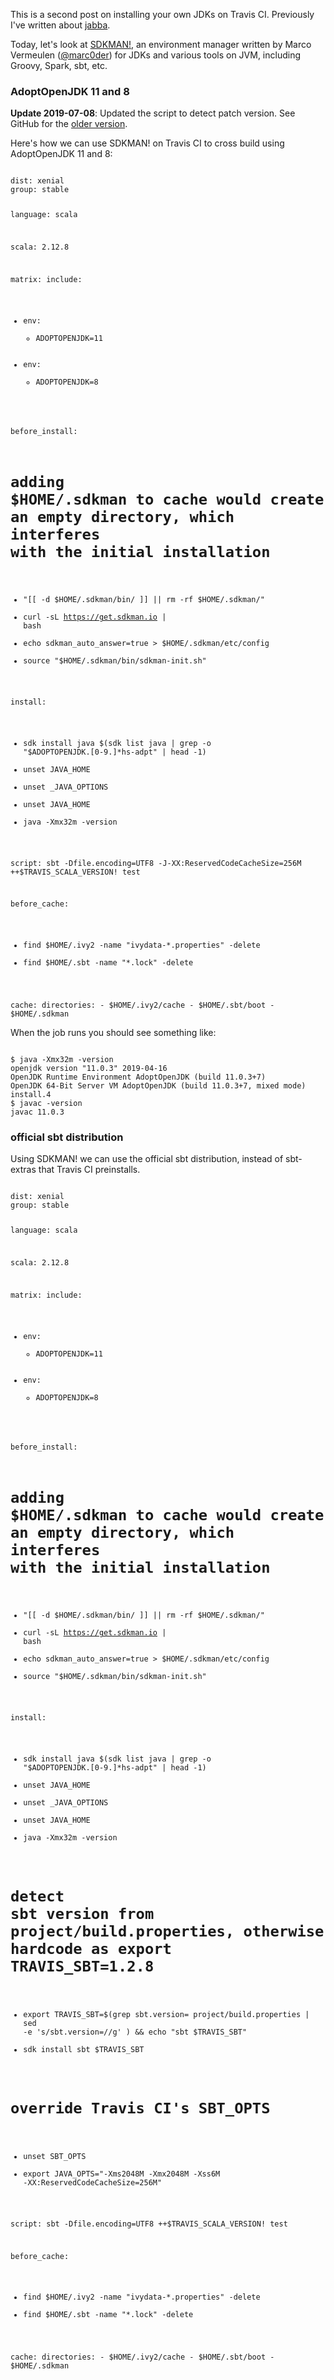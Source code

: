   [1]: http://eed3si9n.com/all-your-jdks-on-travis-ci-using-jabba

This is a second post on installing your own JDKs on Travis CI. Previously I've written about [jabba][1].

Today, let's look at [SDKMAN!](https://sdkman.io/), an environment manager written by Marco Vermeulen ([@marc0der](https://twitter.com/marc0der)) for JDKs and various tools on JVM, including Groovy, Spark, sbt, etc.

### AdoptOpenJDK 11 and 8

**Update 2019-07-08**: Updated the script to detect patch version. See GitHub for the [older version](https://github.com/eed3si9n/eed3si9n.com/blob/4aeeadaf8b32c4cd8d21afd4d5bdcec7538b0aff/original/all-your-jdks-on-travis-ci-using-sdkman.md).

Here's how we can use SDKMAN! on Travis CI to cross build using AdoptOpenJDK 11 and 8:

<code>
dist: xenial
group: stable

language: scala

scala: 2.12.8

matrix:
  include:
  - env:
      - ADOPTOPENJDK=11
  - env:
      - ADOPTOPENJDK=8

before_install:
  # adding $HOME/.sdkman to cache would create an empty directory, which interferes with the initial installation
  - "[[ -d $HOME/.sdkman/bin/ ]] || rm -rf $HOME/.sdkman/"
  - curl -sL https://get.sdkman.io | bash
  - echo sdkman_auto_answer=true > $HOME/.sdkman/etc/config
  - source "$HOME/.sdkman/bin/sdkman-init.sh"

install:
  - sdk install java $(sdk list java | grep -o "$ADOPTOPENJDK\.[0-9\.]*hs-adpt" | head -1)
  - unset JAVA_HOME
  - unset _JAVA_OPTIONS
  - unset JAVA_HOME
  - java -Xmx32m -version

script: sbt -Dfile.encoding=UTF8 -J-XX:ReservedCodeCacheSize=256M ++$TRAVIS_SCALA_VERSION! test

before_cache:
  - find $HOME/.ivy2 -name "ivydata-*.properties" -delete
  - find $HOME/.sbt  -name "*.lock"               -delete

cache:
  directories:
    - $HOME/.ivy2/cache
    - $HOME/.sbt/boot
    - $HOME/.sdkman
</code>

When the job runs you should see something like:

<code>
$ java -Xmx32m -version
openjdk version "11.0.3" 2019-04-16
OpenJDK Runtime Environment AdoptOpenJDK (build 11.0.3+7)
OpenJDK 64-Bit Server VM AdoptOpenJDK (build 11.0.3+7, mixed mode)
install.4
$ javac -version
javac 11.0.3
</code>

### official sbt distribution

Using SDKMAN! we can use the official sbt distribution, instead of sbt-extras that Travis CI preinstalls.

<code>
dist: xenial
group: stable

language: scala

scala: 2.12.8

matrix:
  include:
  - env:
      - ADOPTOPENJDK=11
  - env:
      - ADOPTOPENJDK=8

before_install:
  # adding $HOME/.sdkman to cache would create an empty directory, which interferes with the initial installation
  - "[[ -d $HOME/.sdkman/bin/ ]] || rm -rf $HOME/.sdkman/"
  - curl -sL https://get.sdkman.io | bash
  - echo sdkman_auto_answer=true > $HOME/.sdkman/etc/config
  - source "$HOME/.sdkman/bin/sdkman-init.sh"

install:
  - sdk install java $(sdk list java | grep -o "$ADOPTOPENJDK\.[0-9\.]*hs-adpt" | head -1)
  - unset JAVA_HOME
  - unset _JAVA_OPTIONS
  - unset JAVA_HOME
  - java -Xmx32m -version
  # detect sbt version from project/build.properties, otherwise hardcode as export TRAVIS_SBT=1.2.8
  - export TRAVIS_SBT=$(grep sbt.version= project/build.properties | sed -e 's/sbt.version=//g' ) && echo "sbt $TRAVIS_SBT"
  - sdk install sbt $TRAVIS_SBT
  # override Travis CI's SBT_OPTS
  - unset SBT_OPTS
  - export JAVA_OPTS="-Xms2048M -Xmx2048M -Xss6M -XX:ReservedCodeCacheSize=256M"

script: sbt -Dfile.encoding=UTF8 ++$TRAVIS_SCALA_VERSION! test

before_cache:
  - find $HOME/.ivy2 -name "ivydata-*.properties" -delete
  - find $HOME/.sbt  -name "*.lock"               -delete

cache:
  directories:
    - $HOME/.ivy2/cache
    - $HOME/.sbt/boot
    - $HOME/.sdkman
</code>

